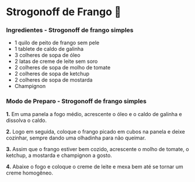 # Strogonoff de Frango :chicken:

### Ingredientes - Strogonoff de frango simples



- 1 quilo de peito de frango sem pele
- 1 tablete de caldo de galinha
- 3 colheres de sopa de óleo
- 2 latas de creme de leite sem soro
- 2 colheres de sopa de molho de tomate
- 2 colheres de sopa de ketchup
- 2 colheres de sopa de mostarda
- Champignon

### Modo de Preparo - Strogonoff de frango simples



**1.** Em uma panela a fogo médio, acrescente o óleo e o caldo de galinha e dissolva o caldo.

**2.** Logo em seguida, coloque o frango picado em cubos na panela e deixe cozinhar, sempre dando uma olhadinha para não queimar.

**3.** Assim que o frango estiver bem cozido, acrescente o molho de tomate, o ketchup, a mostarda e champignon a gosto.

**4.** Abaixe o fogo e coloque o creme de leite e mexa bem até se tornar um creme homogêneo.



